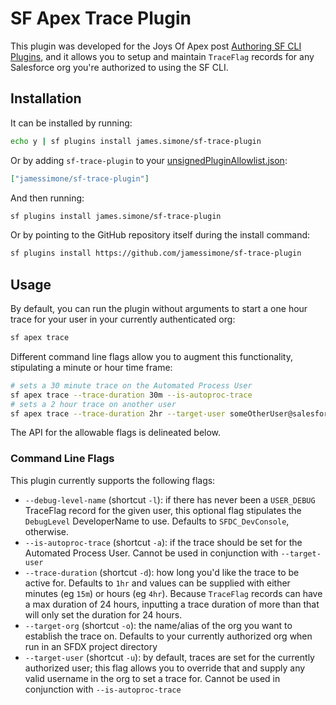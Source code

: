 # SF Apex Trace Plugin

This plugin was developed for the Joys Of Apex post [Authoring SF CLI Plugins](https://jamessimone.net/blog/joys-of-apex/authoring-sf-cli-plugins/), and it allows you to setup and maintain `TraceFlag` records for any Salesforce org you're authorized to using the SF CLI.

## Installation

It can be installed by running:

```bash
echo y | sf plugins install james.simone/sf-trace-plugin
```

Or by adding `sf-trace-plugin` to your [unsignedPluginAllowlist.json](https://developer.salesforce.com/docs/atlas.en-us.sfdx_setup.meta/sfdx_setup/sfdx_setup_allowlist.htm):

```json
["jamessimone/sf-trace-plugin"]
```

And then running:

```bash
sf plugins install james.simone/sf-trace-plugin
```

Or by pointing to the GitHub repository itself during the install command:

```bash
sf plugins install https://github.com/jamessimone/sf-trace-plugin
```

## Usage

By default, you can run the plugin without arguments to start a one hour trace for your user in your currently authenticated org:

```bash
sf apex trace
```

Different command line flags allow you to augment this functionality, stipulating a minute or hour time frame:

```bash
# sets a 30 minute trace on the Automated Process User
sf apex trace --trace-duration 30m --is-autoproc-trace
# sets a 2 hour trace on another user
sf apex trace --trace-duration 2hr --target-user someOtherUser@salesforce.com
```

The API for the allowable flags is delineated below.

### Command Line Flags

This plugin currently supports the following flags:

- `--debug-level-name` (shortcut `-l`): if there has never been a `USER_DEBUG` TraceFlag record for the given user, this optional flag stipulates the `DebugLevel` DeveloperName to use. Defaults to `SFDC_DevConsole`, otherwise.
- `--is-autoproc-trace` (shortcut `-a`): if the trace should be set for the Automated Process User. Cannot be used in conjunction with `--target-user`
- `--trace-duration` (shortcut `-d`): how long you'd like the trace to be active for. Defaults to `1hr` and values can be supplied with either minutes (eg `15m`) or hours (eg `4hr`). Because `TraceFlag` records can have a max duration of 24 hours, inputting a trace duration of more than that will only set the duration for 24 hours.
- `--target-org` (shortcut `-o`): the name/alias of the org you want to establish the trace on. Defaults to your currently authorized org when run in an SFDX project directory
- `--target-user` (shortcut `-u`): by default, traces are set for the currently authorized user; this flag allows you to override that and supply any valid username in the org to set a trace for. Cannot be used in conjunction with `--is-autoproc-trace`

